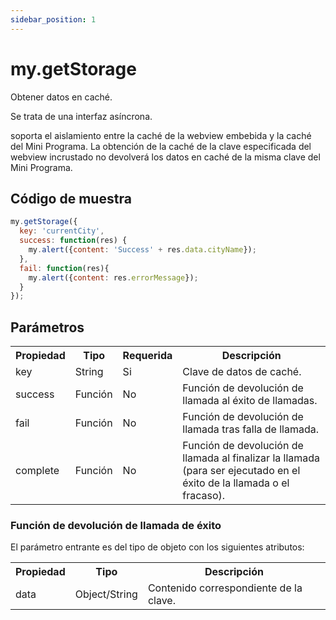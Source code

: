 ```yaml
---
sidebar_position: 1
---
```


# my.getStorage

Obtener datos en caché.

Se trata de una interfaz asíncrona.

soporta el aislamiento entre la caché de la webview embebida y la caché del Mini Programa. La obtención de la caché de la clave especificada del webview incrustado no devolverá los datos en caché de la misma clave del Mini Programa.

## Código de muestra

```js
my.getStorage({
  key: 'currentCity',
  success: function(res) {
    my.alert({content: 'Success' + res.data.cityName});
  },
  fail: function(res){
    my.alert({content: res.errorMessage});
  }
});
```

## Parámetros


<table>
    <tr>
        <th>Propiedad</th>
        <th>Tipo</th>
        <th>Requerida</th>
        <th>Descripción</th>
    </tr>
     <tr>
        <td>key</td>
        <td>String</td>
        <td>Si</td>
        <td>Clave de datos de caché.</td>
     </tr>
     <tr>
        <td>success</td>
        <td>Función</td>
        <td>No</td>
        <td>Función de devolución de llamada al éxito de llamadas.</td>
     </tr>
     <tr>
        <td>fail</td>
        <td>Función</td>
        <td>No</td>
        <td>Función de devolución de llamada tras falla de llamada.</td>
     </tr>
     <tr>
        <td>complete</td>
         <td>Función</td>
        <td>No</td>
        <td>Función de devolución de llamada al finalizar la llamada (para ser ejecutado en el éxito de la llamada o el fracaso).</td>
     </tr>
</table>

### Función de devolución de llamada de éxito

El parámetro entrante es del tipo de objeto con los siguientes atributos:

<table>
    <tr>
        <th>Propiedad</th>
        <th>Tipo</th>
        <th>Descripción</th>
    </tr>
     <tr>
        <td>data</td>
        <td>Object/String</td>
        <td>Contenido correspondiente de la clave.</td>
     </tr>
</table>